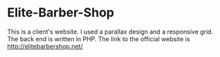 # Elite-Barber-Shop
This is a client's website. I used a parallax design and a responsive grid. The back end is written in PHP. The link to the official website is http://elitebarbershop.net/ 
